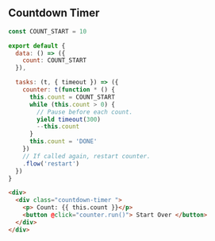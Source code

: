 <script>
import CountdownTimer from '~components/tasks/examples/CountdownTimer.vue'

export default {
  components: {
    CountdownTimer
  }
}
</script>

## Countdown Timer

<div class="showcase">
    <CountdownTimer />
</div>

```js
const COUNT_START = 10

export default {
  data: () => ({
    count: COUNT_START
  }),

  tasks: (t, { timeout }) => ({
    counter: t(function * () {
      this.count = COUNT_START
      while (this.count > 0) {
        // Pause before each count.
        yield timeout(300)
        --this.count
      }
      this.count = 'DONE'
    })
    // If called again, restart counter.
    .flow('restart')
  })
}
```

```html
<div>
  <div class="countdown-timer ">
    <p> Count: {{ this.count }}</p>
    <button @click="counter.run()"> Start Over </button>
  </div>
</div>
```
